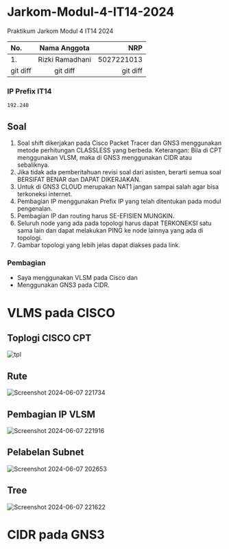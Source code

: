 # Jarkom-Modul-4-IT14-2024
Praktikum Jarkom Modul 4 IT14 2024


| No. | Nama Anggota | NRP |
| :---         |     :---:      |          ---: |
| 1.   | Rizki Ramadhani     | 5027221013    |
| git diff     | git diff       | git diff      |
### IP Prefix IT14
```
192.240
```

## Soal
1. Soal shift dikerjakan pada Cisco Packet Tracer dan GNS3 menggunakan metode perhitungan CLASSLESS yang berbeda.
Keterangan: Bila di CPT menggunakan VLSM, maka di GNS3 menggunakan CIDR atau sebaliknya.
2. Jika tidak ada pemberitahuan revisi soal dari asisten, berarti semua soal BERSIFAT BENAR dan DAPAT DIKERJAKAN.
3. Untuk di GNS3 CLOUD merupakan NAT1 jangan sampai salah agar bisa terkoneksi internet.
4. Pembagian IP menggunakan Prefix IP yang telah ditentukan pada modul pengenalan.
5. Pembagian IP dan routing harus SE-EFISIEN MUNGKIN.
6. Seluruh node yang ada pada topologi harus dapat TERKONEKSI satu sama lain dan dapat melakukan PING ke node lainnya yang ada di topologi.
7. Gambar topologi yang lebih jelas dapat diakses pada link.

### Pembagian
* Saya menggunakan VLSM pada Cisco dan
* Menggunakan GNS3 pada CIDR.
# VLMS pada CISCO
## Toplogi CISCO CPT
![tpl](https://github.com/rzkirmdhani/Jarkom-Modul-4-IT14-2024/assets/141987387/2fbb3a75-77eb-44f3-88e7-149ec18a5e50)

## Rute
![Screenshot 2024-06-07 221734](https://github.com/rzkirmdhani/Jarkom-Modul-4-IT14-2024/assets/141987387/24aee955-3c9a-4faf-a733-601dfc21de96)

## Pembagian IP VLSM

![Screenshot 2024-06-07 221916](https://github.com/rzkirmdhani/Jarkom-Modul-4-IT14-2024/assets/141987387/f5c8bb6c-7edf-471a-8efd-2410007ae119)

## Pelabelan Subnet
![Screenshot 2024-06-07 202653](https://github.com/rzkirmdhani/Jarkom-Modul-4-IT14-2024/assets/141987387/d603464a-90c1-48a9-8522-6d36459bb528)

## Tree

![Screenshot 2024-06-07 221622](https://github.com/rzkirmdhani/Jarkom-Modul-4-IT14-2024/assets/141987387/59fb05bd-8df3-4b7f-9457-d37a49c3e0d0)

# CIDR pada GNS3

